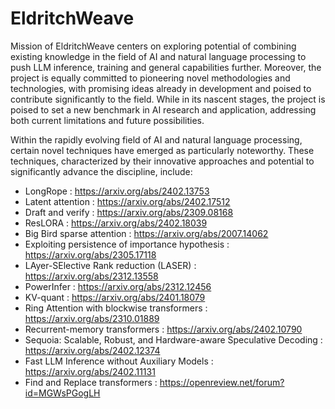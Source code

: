 # EldritchWeave

Mission of EldritchWeave centers on exploring potential of combining existing knowledge in the field of AI and natural language processing to push LLM inference, training and general capabilities further.
Moreover, the project is equally committed to pioneering novel methodologies and technologies, with promising ideas already in development and poised to contribute significantly to the field.
While in its nascent stages, the project is poised to set a new benchmark in AI research and application, addressing both current limitations and future possibilities.

Within the rapidly evolving field of AI and natural language processing, certain novel techniques have emerged as particularly noteworthy. 
These techniques, characterized by their innovative approaches and potential to significantly advance the discipline, include:
 - LongRope : https://arxiv.org/abs/2402.13753
 - Latent attention : https://arxiv.org/abs/2402.17512
 - Draft and verify : https://arxiv.org/abs/2309.08168
 - ResLORA : https://arxiv.org/abs/2402.18039
 - Big Bird sparse attention : https://arxiv.org/abs/2007.14062
 - Exploiting persistence of importance hypothesis : https://arxiv.org/abs/2305.17118
 - LAyer-SElective Rank reduction (LASER) : https://arxiv.org/abs/2312.13558
 - PowerInfer : https://arxiv.org/abs/2312.12456
 - KV-quant : https://arxiv.org/abs/2401.18079
 - Ring Attention with blockwise transformers : https://arxiv.org/abs/2310.01889
 - Recurrent-memory transformers : https://arxiv.org/abs/2402.10790
 - Sequoia: Scalable, Robust, and Hardware-aware Speculative Decoding : https://arxiv.org/abs/2402.12374
 - Fast LLM Inference without Auxiliary Models : https://arxiv.org/abs/2402.11131
 - Find and Replace transformers : https://openreview.net/forum?id=MGWsPGogLH

